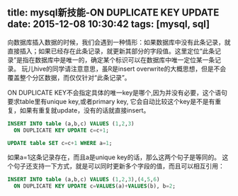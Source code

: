 title: mysql新技能-ON DUPLICATE KEY UPDATE
date: 2015-12-08 10:30:42
tags: [mysql, sql]
---

向数据库插入数据的时候，我们会遇到一种情形：如果数据库中没有此条记录，就直接插入；如果已经存在此条记录，就更新其部分的字段值。这里定位“此条记录”是指在数据库中是唯一的，确定某个标识可以在数据库中唯一定位某一条记录。
玩儿hive的同学请注意意思，虽R是insert overwrite的大概思想，但是不会覆盖整个分区数据，而仅仅针对“此条记录”。


ON DUPLICATE KEY不会指定具体的唯一key是哪个,因为并没有必要，这个语句要求table里有unique key,或者primary key, 它会自动比较这个key是不是有重复，如果有重复就update，没有的话就直接insert。

```sql
INSERT INTO table (a,b,c) VALUES (1,2,3)
  ON DUPLICATE KEY UPDATE c=c+1;

UPDATE table SET c=c+1 WHERE a=1;
```
如果a=1这条记录存在，而且a是unique key的话，那么这两个句子是等同的。
这个句子还支持一下方式，就是可以同时更新多个字段的值，而且可以相互引用：
```sql
INSERT INTO table (a,b,c) VALUES (1,2,3),(4,5,6)
  ON DUPLICATE KEY UPDATE c=VALUES(a)+VALUES(b), b=2;
```



